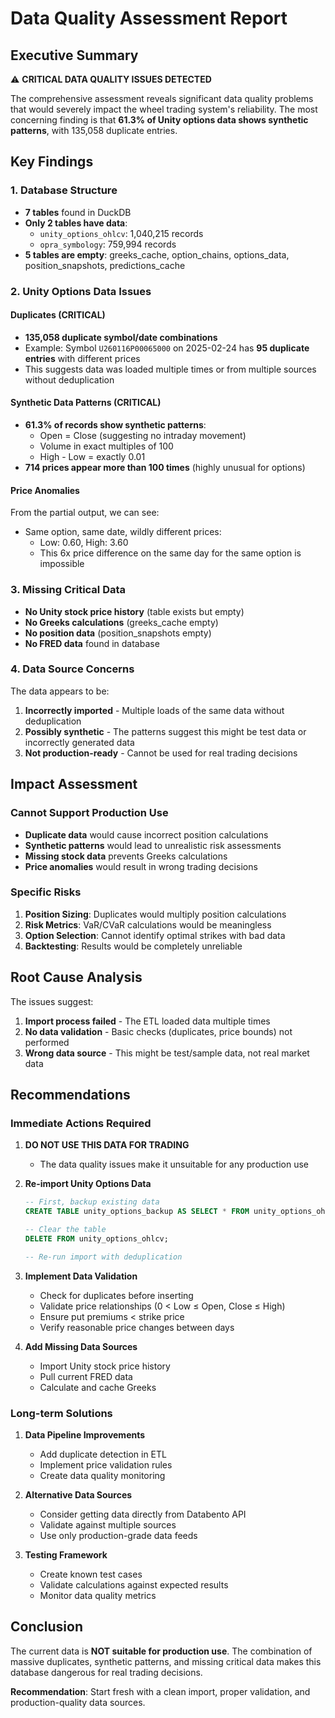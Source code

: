 # Data Quality Assessment Report

## Executive Summary

⚠️ **CRITICAL DATA QUALITY ISSUES DETECTED**

The comprehensive assessment reveals significant data quality problems that would severely impact the wheel trading system's reliability. The most concerning finding is that **61.3% of Unity options data shows synthetic patterns**, with 135,058 duplicate entries.

## Key Findings

### 1. Database Structure
- **7 tables** found in DuckDB
- **Only 2 tables have data**:
  - `unity_options_ohlcv`: 1,040,215 records
  - `opra_symbology`: 759,994 records
- **5 tables are empty**: greeks_cache, option_chains, options_data, position_snapshots, predictions_cache

### 2. Unity Options Data Issues

#### Duplicates (CRITICAL)
- **135,058 duplicate symbol/date combinations**
- Example: Symbol `U260116P00065000` on 2025-02-24 has **95 duplicate entries** with different prices
- This suggests data was loaded multiple times or from multiple sources without deduplication

#### Synthetic Data Patterns (CRITICAL)
- **61.3% of records show synthetic patterns**:
  - Open = Close (suggesting no intraday movement)
  - Volume in exact multiples of 100
  - High - Low = exactly 0.01
- **714 prices appear more than 100 times** (highly unusual for options)

#### Price Anomalies
From the partial output, we can see:
- Same option, same date, wildly different prices:
  - Low: 0.60, High: 3.60
  - This 6x price difference on the same day for the same option is impossible

### 3. Missing Critical Data
- **No Unity stock price history** (table exists but empty)
- **No Greeks calculations** (greeks_cache empty)
- **No position data** (position_snapshots empty)
- **No FRED data** found in database

### 4. Data Source Concerns

The data appears to be:
1. **Incorrectly imported** - Multiple loads of the same data without deduplication
2. **Possibly synthetic** - The patterns suggest this might be test data or incorrectly generated data
3. **Not production-ready** - Cannot be used for real trading decisions

## Impact Assessment

### Cannot Support Production Use
- **Duplicate data** would cause incorrect position calculations
- **Synthetic patterns** would lead to unrealistic risk assessments
- **Missing stock data** prevents Greeks calculations
- **Price anomalies** would result in wrong trading decisions

### Specific Risks
1. **Position Sizing**: Duplicates would multiply position calculations
2. **Risk Metrics**: VaR/CVaR calculations would be meaningless
3. **Option Selection**: Cannot identify optimal strikes with bad data
4. **Backtesting**: Results would be completely unreliable

## Root Cause Analysis

The issues suggest:
1. **Import process failed** - The ETL loaded data multiple times
2. **No data validation** - Basic checks (duplicates, price bounds) not performed
3. **Wrong data source** - This might be test/sample data, not real market data

## Recommendations

### Immediate Actions Required

1. **DO NOT USE THIS DATA FOR TRADING**
   - The data quality issues make it unsuitable for any production use

2. **Re-import Unity Options Data**
   ```sql
   -- First, backup existing data
   CREATE TABLE unity_options_backup AS SELECT * FROM unity_options_ohlcv;

   -- Clear the table
   DELETE FROM unity_options_ohlcv;

   -- Re-run import with deduplication
   ```

3. **Implement Data Validation**
   - Check for duplicates before inserting
   - Validate price relationships (0 < Low ≤ Open, Close ≤ High)
   - Ensure put premiums < strike price
   - Verify reasonable price changes between days

4. **Add Missing Data Sources**
   - Import Unity stock price history
   - Pull current FRED data
   - Calculate and cache Greeks

### Long-term Solutions

1. **Data Pipeline Improvements**
   - Add duplicate detection in ETL
   - Implement price validation rules
   - Create data quality monitoring

2. **Alternative Data Sources**
   - Consider getting data directly from Databento API
   - Validate against multiple sources
   - Use only production-grade data feeds

3. **Testing Framework**
   - Create known test cases
   - Validate calculations against expected results
   - Monitor data quality metrics

## Conclusion

The current data is **NOT suitable for production use**. The combination of massive duplicates, synthetic patterns, and missing critical data makes this database dangerous for real trading decisions.

**Recommendation**: Start fresh with a clean import, proper validation, and production-quality data sources.
